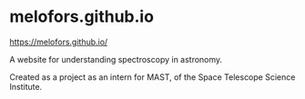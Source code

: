 # melofors.github.io

https://melofors.github.io/

A website for understanding spectroscopy in astronomy.

Created as a project as an intern for MAST, of the Space Telescope Science Institute.
